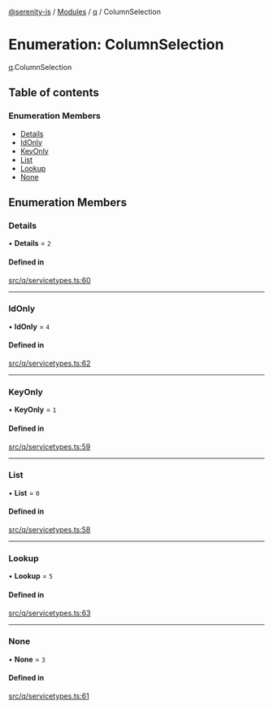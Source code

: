 [@serenity-is](../README.md) / [Modules](../modules.md) / [q](../modules/q.md) / ColumnSelection

# Enumeration: ColumnSelection

[q](../modules/q.md).ColumnSelection

## Table of contents

### Enumeration Members

- [Details](q.ColumnSelection.md#details)
- [IdOnly](q.ColumnSelection.md#idonly)
- [KeyOnly](q.ColumnSelection.md#keyonly)
- [List](q.ColumnSelection.md#list)
- [Lookup](q.ColumnSelection.md#lookup)
- [None](q.ColumnSelection.md#none)

## Enumeration Members

### Details

• **Details** = ``2``

#### Defined in

[src/q/servicetypes.ts:60](https://github.com/serenity-is/serenity/blob/master/packages/corelib/src/q/servicetypes.ts#L60)

___

### IdOnly

• **IdOnly** = ``4``

#### Defined in

[src/q/servicetypes.ts:62](https://github.com/serenity-is/serenity/blob/master/packages/corelib/src/q/servicetypes.ts#L62)

___

### KeyOnly

• **KeyOnly** = ``1``

#### Defined in

[src/q/servicetypes.ts:59](https://github.com/serenity-is/serenity/blob/master/packages/corelib/src/q/servicetypes.ts#L59)

___

### List

• **List** = ``0``

#### Defined in

[src/q/servicetypes.ts:58](https://github.com/serenity-is/serenity/blob/master/packages/corelib/src/q/servicetypes.ts#L58)

___

### Lookup

• **Lookup** = ``5``

#### Defined in

[src/q/servicetypes.ts:63](https://github.com/serenity-is/serenity/blob/master/packages/corelib/src/q/servicetypes.ts#L63)

___

### None

• **None** = ``3``

#### Defined in

[src/q/servicetypes.ts:61](https://github.com/serenity-is/serenity/blob/master/packages/corelib/src/q/servicetypes.ts#L61)
